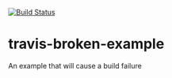 [![Build Status](https://travis-ci.org/rabbitbeef/travis-broken-example.svg?branch=master)](https://travis-ci.org/rabbitbeef/travis-broken-example)
# travis-broken-example

An example that will cause a build failure
